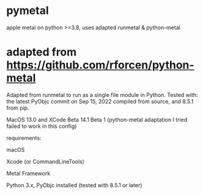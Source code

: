 # pymetal
apple metal on python >=3.8, uses adapted runmetal & python-metal
# adapted from https://github.com/rforcen/python-metal

 Adapted from runmetal to run as a single file module in Python.
 Tested with: the latest PyObjc commit on Sep 15, 2022 compiled from source, and 8.5.1 from pip.

 MacOS 13.0 and XCode Beta 14.1 Beta 1 (python-metal adaptation I tried failed to work in this config)




requirements:

macOS

Xcode (or CommandLineTools)

Metal Framework

Python 3.x, PyObjc installed (tested with 8.5.1 or later)


